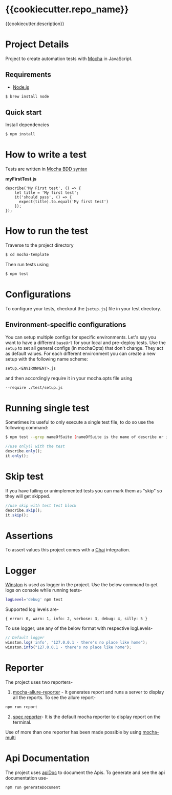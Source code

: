 # {{cookiecutter.repo_name}}
{{cookiecutter.description}}

Project Details
====================

Project to create automation tests  with [Mocha](https://mochajs.org/) in JavaScript.

## Requirements

- [Node.js](https://nodejs.org/en/) 
```sh
$ brew install node
```

## Quick start
Install dependencies
```sh
$ npm install
```

# How to write a test

Tests are written in [Mocha BDD syntax](https://mochajs.org/)


__myFirstTest.js__
```mocha
describe('My First test', () => {
    let title = 'My first test';
    it('should pass', () => {
      expect(title).to.equal('My first test')
    });
});

```

# How to run the test

Traverse to the project directory

```sh
$ cd mocha-template
```
Then run tests using
```sh
$ npm test
```

# Configurations

To configure your tests, checkout the [`setup.js`] file in your test directory.

## Environment-specific configurations

You can setup multiple configs for specific environments. Let's say you want to have a different `baseUrl` for
your local and pre-deploy tests. Use the `setup` to set all general configs (in mochaOpts) that don't change.
They act as default values. For each different environment you can create a new setup with the following name
scheme:

```txt
setup.<ENVIRONMENT>.js
```
and then accordingly require it in your mocha.opts file using
```txt
--require ./test/setup.js
```

# Running single test
Sometimes its useful to only execute a single test file, to do so use the following command:

```sh
$ npm test --grep nameOfSuite (nameOfSuite is the name of describe or it block)
```
```javascript
//use only() with the test
describe.only();
it.only();
```

# Skip test

If you have failing or unimplemented tests you can mark them as "skip" so they will get skipped.

```javascript
//use skip with test test block
describe.skip();
it.skip();
```

# Assertions

To assert values this project comes with a [Chai](http://chaijs.com/) integration.

# Logger

[Winston](https://github.com/winstonjs/winston) is used as logger in the project. Use the below command to get logs on console while running tests- 
```sh 
logLevel='debug' npm test
```
Supported log levels are-
```
{ error: 0, warn: 1, info: 2, verbose: 3, debug: 4, silly: 5 }
```
To use logger, use any of the below format with respective logLevels-

```javascript
// Default logger
winston.log('info', "127.0.0.1 - there's no place like home");
winston.info("127.0.0.1 - there's no place like home");
```

# Reporter

The project uses two reporters-
1. [mocha-allure-reporter](https://github.com/allure-framework/allure-mocha) - It generates report and runs a server to display all the reports.
To see the allure report-
```sh
npm run report
```

2. [spec reporter](https://mochajs.org/#reporters)- It is the default mocha reporter to display report on the terminal.

Use of more than one reporter has been made possible by using [mocha-multi](https://github.com/glenjamin/mocha-multi)

# Api Documentation
The project uses [apiDoc](http://apidocjs.com/) to document the Apis. To generate and see the api documentation use-
```sh
npm run generateDocument
```
